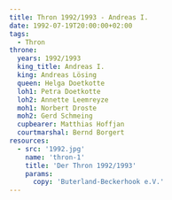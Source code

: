 ```yaml
---
title: Thron 1992/1993 - Andreas I.
date: 1992-07-19T20:00:00+02:00
tags:
  - Thron
throne:
  years: 1992/1993
  king_title: Andreas I.
  king: Andreas Lösing
  queen: Helga Doetkotte
  loh1: Petra Doetkotte
  loh2: Annette Leemreyze
  moh1: Norbert Droste
  moh2: Gerd Schmeing
  cupbearer: Matthias Hoffjan
  courtmarshal: Bernd Borgert
resources:
  - src: '1992.jpg'
    name: 'thron-1'
    title: 'Der Thron 1992/1993'
    params:
      copy: 'Buterland-Beckerhook e.V.'
---
```


